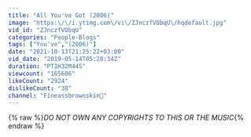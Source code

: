```yaml
---
title: "All You've Got (2006)"
image: "https:\/\/i.ytimg.com\/vi\/ZJnczfVObqU\/hqdefault.jpg"
vid_id: "ZJnczfVObqU"
categories: "People-Blogs"
tags: ["You've","(2006)"]
date: "2021-10-13T21:25:22+03:00"
vid_date: "2019-05-14T05:28:34Z"
duration: "PT1H32M44S"
viewcount: "165606"
likeCount: "2924"
dislikeCount: "38"
channel: "Fineassbrownskin🥀"
---
```

{% raw %}*DO NOT OWN ANY COPYRIGHTS TO THIS OR THE MUSIC*{% endraw %}
